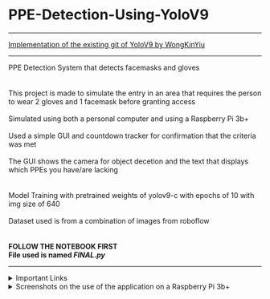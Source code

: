 # PPE-Detection-Using-YoloV9
*** ***
[Implementation of the existing git of YoloV9 by WongKinYiu](https://github.com/WongKinYiu/yolov9/)
*** ***
PPE Detection System that detects facemasks and gloves
</br>
</br>
</br>
This project is made to simulate the entry in an area that requires the person to wear 2 gloves and 1 facemask before granting access
</br>
</br>
Simulated using both a personal computer and using a Raspberry Pi 3b+
</br>
</br>
Used a simple GUI and countdown tracker for confirmation that the criteria was met
</br>
</br>
The GUI shows the camera for object decetion and the text that displays which PPEs you have/are lacking
</br>
</br>
</br>
Model Training with pretrained weights of yolov9-c with epochs of 10 with img size of 640
</br>
</br>
Dataset used is from a combination of images from roboflow
</br>
</br>
</br>
**FOLLOW THE NOTEBOOK FIRST**
</br>
**File used is named *FINAL.py***
*** ***
<details>
 <summary>Important Links</summary>
</br>
 
 [Dataset](https://universe.roboflow.com/4d/ppe-4ngvv)
</br>
 [Weights](https://drive.google.com/file/d/1tq3nw2Jb4eC5PWi7sqLaXiKEO4NYJcxw/view?usp=share_link)
</details>
<details>
 <summary>Screenshots on the use of the application on a Raspberry Pi 3b+</summary>
 </br>
 </br>
 </br>
 
 *Incomplete PPE/No PPE*
 ![screenshot3](https://github.com/chardizard3/PPE-Detection-Using-YoloV9/blob/main/3.jpg)
 </br>
 </br>
 *Countdown 3*
 ![screenshot5](https://github.com/chardizard3/PPE-Detection-Using-YoloV9/blob/main/5.jpg)
 </br>
 </br>
 *Countdown 2*
 ![screenshot2](https://github.com/chardizard3/PPE-Detection-Using-YoloV9/blob/main/2.jpg)
 </br>
 </br>
 *Countdown 1*
 ![screenshot4](https://github.com/chardizard3/PPE-Detection-Using-YoloV9/blob/main/4.jpg)
 </br>
 </br>
 *Access Granted*
 ![screenshot1](https://github.com/chardizard3/PPE-Detection-Using-YoloV9/blob/main/1.jpg)
</details>
